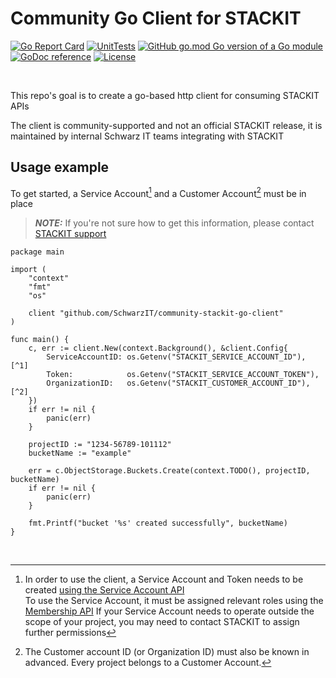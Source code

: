 # Community Go Client for STACKIT

[![Go Report Card](https://goreportcard.com/badge/github.com/SchwarzIT/community-stackit-go-client)](https://goreportcard.com/report/github.com/SchwarzIT/community-stackit-go-client) [![UnitTests](https://github.com/SchwarzIT/community-stackit-go-client/actions/workflows/go.yml/badge.svg)](https://github.com/SchwarzIT/community-stackit-go-client/actions/workflows/go.yml) [![GitHub go.mod Go version of a Go module](https://img.shields.io/github/go-mod/go-version/gomods/athens.svg)](https://github.com/gomods/athens) [![GoDoc reference](https://img.shields.io/badge/godoc-reference-blue.svg)](https://pkg.go.dev/github.com/SchwarzIT/community-stackit-go-client) [![License](https://img.shields.io/badge/License-Apache_2.0-lightgray.svg)](https://opensource.org/licenses/Apache-2.0)

<br />

This repo's goal is to create a go-based http client for consuming STACKIT APIs

The client is community-supported and not an official STACKIT release, it is maintained by internal Schwarz IT teams integrating with STACKIT


## Usage example

To get started, a Service Account[^1] and a Customer Account[^2] must be in place

> **_NOTE:_** If you're not sure how to get this information, please contact [STACKIT support](https://support.stackit.cloud)

```
package main

import (
	"context"
	"fmt"
	"os"

	client "github.com/SchwarzIT/community-stackit-go-client"
)

func main() {
	c, err := client.New(context.Background(), &client.Config{
		ServiceAccountID: os.Getenv("STACKIT_SERVICE_ACCOUNT_ID"), [^1]
		Token:            os.Getenv("STACKIT_SERVICE_ACCOUNT_TOKEN"),
		OrganizationID:   os.Getenv("STACKIT_CUSTOMER_ACCOUNT_ID"), [^2]
	})
	if err != nil {
		panic(err)
	}

	projectID := "1234-56789-101112"
	bucketName := "example"

	err = c.ObjectStorage.Buckets.Create(context.TODO(), projectID, bucketName)
	if err != nil {
		panic(err)
	}

	fmt.Printf("bucket '%s' created successfully", bucketName)
}

```

[^1]: In order to use the client, a Service Account and Token needs to be created [using the Service Account API](https://api.stackit.schwarz/service-account/openapi.v1.html#operation/post-projects-projectId-service-accounts-v2)<br />
To use the Service Account, it must be assigned relevant roles using the [Membership API](https://api.stackit.schwarz/membership-service/openapi.v1.html#operation/post-organizations-organizationId-projects-projectId-roles-roleName-service-accounts)
If your Service Account needs to operate outside the scope of your project, you may need to contact STACKIT to assign further permissions

<br />

[^2]: The Customer account ID (or Organization ID) must also be known in advanced. Every project belongs to a Customer Account.